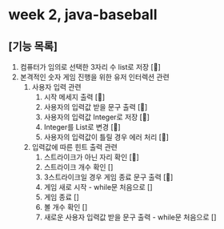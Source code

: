 # week 2, java-baseball
## [기능 목록]
1. 컴퓨터가 임의로 선택한 3자리 수 list로 저장 [🎯]
2. 본격적인 숫자 게임 진행을 위한 유저 인터렉션 관련
   1. 사용자 입력 관련
      1. 시작 메세지 출력 [🎯]
      2. 사용자의 입력값 받을 문구 출력 [🎯]
      3. 사용자의 입력값 Integer로 저장 [🎯]
      4. Integer를 List<Integer>로 변경 [🎯]
      5. 사용자의 입력값이 틀릴 경우 에러 처리 [🎯]
   2. 입력값에 따른 힌트 출력 관련
      1. 스트라이크가 아닌 자리 확인 [🎯]
      2. 스트라이크 개수 확인 []
      2. 3스트라이크일 경우 게임 종료 문구 출력 [🎯]
      3. 게임 새로 시작 - while문 처음으로 []
      4. 게임 종료 []
      5. 볼 개수 확인 []
      6. 새로운 사용자 입력값 받을 문구 출력 - while문 처음으로 []
